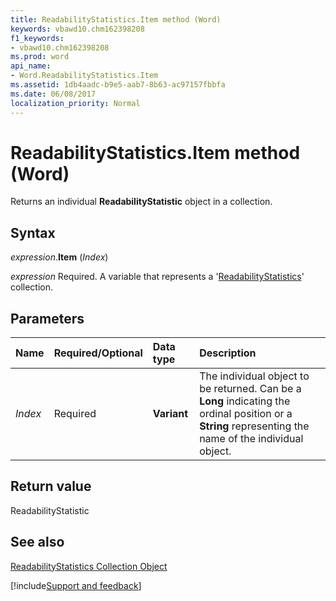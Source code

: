```yaml
---
title: ReadabilityStatistics.Item method (Word)
keywords: vbawd10.chm162398208
f1_keywords:
- vbawd10.chm162398208
ms.prod: word
api_name:
- Word.ReadabilityStatistics.Item
ms.assetid: 1db4aadc-b9e5-aab7-8b63-ac97157fbbfa
ms.date: 06/08/2017
localization_priority: Normal
---
```



# ReadabilityStatistics.Item method (Word)

Returns an individual  **ReadabilityStatistic** object in a collection.


## Syntax

_expression_.**Item** (_Index_)

_expression_ Required. A variable that represents a '[ReadabilityStatistics](Word.readabilitystatistics.md)' collection.


## Parameters



|Name|Required/Optional|Data type|Description|
|:-----|:-----|:-----|:-----|
| _Index_|Required| **Variant**|The individual object to be returned. Can be a  **Long** indicating the ordinal position or a **String** representing the name of the individual object.|

## Return value

ReadabilityStatistic


## See also


[ReadabilityStatistics Collection Object](Word.readabilitystatistics.md)

[!include[Support and feedback](~/includes/feedback-boilerplate.md)]